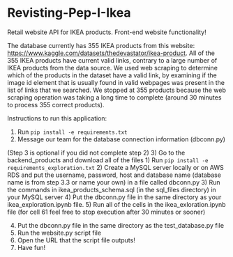 # Revisting-Pep-I-Ikea

Retail website API for IKEA products. Front-end website functionality!

The database currently has 355 IKEA products from this website: https://www.kaggle.com/datasets/thedevastator/ikea-product. All of the 355 IKEA products have current valid links, contrary to a large number of IKEA products from the data source. We used web scraping to determine which of the products in the dataset have a valid link, by examining if the image id element that is usually found in valid webpages was present in the list of links that we searched. We stopped at 355 products because the web scraping operation was taking a long time to complete (around 30 minutes to process 355 correct products).

Instructions to run this application:

1) Run `pip install -e requirements.txt`
2) Message our team for the database connection information (dbconn.py)

(Step 3 is optional if you did not complete step 2)
3) Go to the backend_products and download all of the files
    1) Run `pip install -e requirements_exploration.txt`
    2) Create a MySQL server locally or on AWS RDS and put the username, password, host and database name (database name is from step 3.3 or name your own) in a file called dbconn.py
    3) Run the commands in ikea_products_schema.sql (in the sql_files directory) in your MySQL server
    4) Put the dbconn.py file in the same directory as your ikea_exploration.ipynb file.
    5) Run all of the cells in the ikea_exloration.ipynb file (for cell 61 feel free to stop execution after 30 minutes or sooner)

4) Put the dbconn.py file in the same directory as the test_database.py file
5) Run the website.py script file
6) Open the URL that the script file outputs!
7) Have fun!
